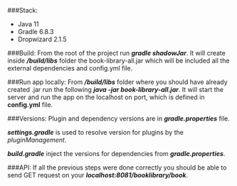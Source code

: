 ###Stack:
- Java 11 
- Gradle 6.8.3
- Dropwizard 2.1.5

###Build:
From the root of the project run ***gradle shadowJar***. It will
create inside ***/build/libs*** folder the book-library-all.jar
which will be included all the external dependencies and config.yml file.

###Run app locally:
From ***/build/libs*** folder where you should have already created .jar
run the following ***java -jar book-library-all.jar***. It will start the server
and run the app on the localhost on port, which is defined in **config.yml** file.

###Versions:
Plugin and dependency versions are in ***gradle.properties*** file.

***settings.gradle*** is used to resolve version for plugins by the _pluginManagement_.

***build.gradle*** inject the versions for dependencies from ***gradle.properties***.

###API:
If all the previous steps were done correctly you should be able 
to send GET request on your ***localhost:8081/booklibrary/book***.




    


